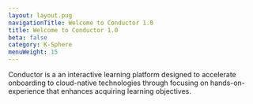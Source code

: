 ```yaml
---
layout: layout.pug
navigationTitle: Welcome to Conductor 1.0
title: Welcome to Conductor 1.0
beta: false
category: K-Sphere
menuWeight: 15
---
```


Conductor is a an interactive learning platform designed to accelerate onboarding to cloud-native technologies through focusing on hands-on-experience that enhances acquiring  learning objectives.